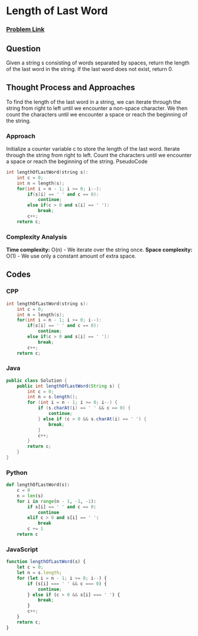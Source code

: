 # Length of Last Word

### [Problem Link](https://leetcode.com/problems/length-of-last-word/?envType=daily-question&envId=2024-04-01)
</hr>

## Question
Given a string s consisting of words separated by spaces, return the length of the last word in the string. If the last word does not exist, return 0.

</hr>

## Thought Process and Approaches
To find the length of the last word in a string, we can iterate through the string from right to left until we encounter a non-space character. We then count the characters until we encounter a space or reach the beginning of the string.

### Approach
Initialize a counter variable c to store the length of the last word.
Iterate through the string from right to left.
Count the characters until we encounter a space or reach the beginning of the string.
PseudoCode
``` cpp
int lengthOfLastWord(string s):
    int c = 0;
    int n = length(s);
    for(int i = n - 1; i >= 0; i--):
        if(s[i] == ' ' and c == 0):
            continue;
        else if(c > 0 and s[i] == ' '):
            break;
        c++;
    return c; 
```
### Complexity Analysis
**Time complexity:** O(n) - We iterate over the string once.
**Space complexity:** O(1) - We use only a constant amount of extra space.

</hr>

## Codes

### CPP
``` cpp
int lengthOfLastWord(string s):
    int c = 0;
    int n = length(s);
    for(int i = n - 1; i >= 0; i--):
        if(s[i] == ' ' and c == 0):
            continue;
        else if(c > 0 and s[i] == ' '):
            break;
        c++;
    return c;
```

### Java
``` Java
public class Solution {
    public int lengthOfLastWord(String s) {
        int c = 0;
        int n = s.length();
        for (int i = n - 1; i >= 0; i--) {
            if (s.charAt(i) == ' ' && c == 0) {
                continue;
            } else if (c > 0 && s.charAt(i) == ' ') {
                break;
            }
            c++;
        }
        return c;
    }
}
```

### Python
``` Python
def lengthOfLastWord(s):
    c = 0
    n = len(s)
    for i in range(n - 1, -1, -1):
        if s[i] == ' ' and c == 0:
            continue
        elif c > 0 and s[i] == ' ':
            break
        c += 1
    return c
```

### JavaScript
``` Javascript
function lengthOfLastWord(s) {
    let c = 0;
    let n = s.length;
    for (let i = n - 1; i >= 0; i--) {
        if (s[i] === ' ' && c === 0) {
            continue;
        } else if (c > 0 && s[i] === ' ') {
            break;
        }
        c++;
    }
    return c;
}
```
